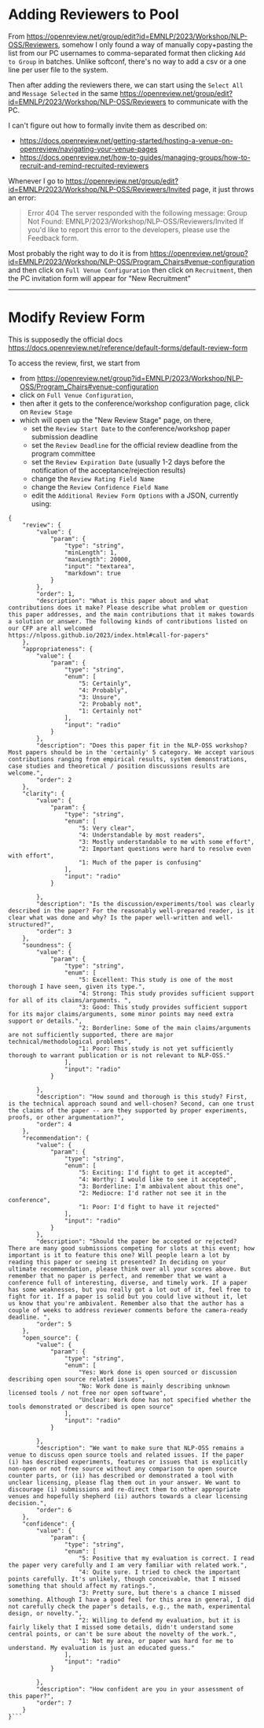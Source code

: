 Adding Reviewers to Pool
====

From https://openreview.net/group/edit?id=EMNLP/2023/Workshop/NLP-OSS/Reviewers, somehow I only found a way of manually copy+pasting the list from our PC usernames to comma-separated format then clicking `Add to Group` in batches. Unlike softconf, there's no way to add a csv or a one line per user file to the system.

Then after adding the reviewers there, we can start using the `Select All` and `Message Selected` in the same https://openreview.net/group/edit?id=EMNLP/2023/Workshop/NLP-OSS/Reviewers to communicate with the PC. 


I can't figure out how to formally invite them as described on:

 - https://docs.openreview.net/getting-started/hosting-a-venue-on-openreview/navigating-your-venue-pages
 - https://docs.openreview.net/how-to-guides/managing-groups/how-to-recruit-and-remind-recruited-reviewers

Whenever I go to https://openreview.net/group/edit?id=EMNLP/2023/Workshop/NLP-OSS/Reviewers/Invited page, it just throws an error:

> Error 404
> The server responded with the following message:
> Group Not Found: EMNLP/2023/Workshop/NLP-OSS/Reviewers/Invited
> If you'd like to report this error to the developers, please use the Feedback form.


Most probably the right way to do it is from https://openreview.net/group?id=EMNLP/2023/Workshop/NLP-OSS/Program_Chairs#venue-configuration and then click on `Full Venue Configuration` then click on `Recruitment`, then the PC invitation form will appear for "New Recruitment"


----

Modify Review Form
====

This is supposedly the official docs https://docs.openreview.net/reference/default-forms/default-review-form

To access the review, first, we start from 

 - from https://openreview.net/group?id=EMNLP/2023/Workshop/NLP-OSS/Program_Chairs#venue-configuration
 - click on `Full Venue Configuration`, 
 - then after it gets to the conference/workshop configuration page, click on `Review Stage`
 - which will open up the "New Review Stage" page, on there,
     - set the `Review Start Date` to the conference/workshop paper submission deadline
     - set the `Review Deadline` for the official review deadline from the program committee
     - set the `Review Expiration Date` (usually 1-2 days before the notification of the acceptance/rejection results)
     - change the `Review Rating Field Name`
     - change the `Review Confidence Field Name`
     - edit the `Additional Review Form Options` with a JSON, currently using:

```
{
	"review": {
		"value": {
			"param": {
				"type": "string",
				"minLength": 1,
				"maxLength": 20000,
				"input": "textarea",
				"markdown": true
			}
		},
		"order": 1,
		"description": "What is this paper about and what contributions does it make? Please describe what problem or question this paper addresses, and the main contributions that it makes towards a solution or answer. The following kinds of contributions listed on our CFP are all welcomed https://nlposs.github.io/2023/index.html#call-for-papers"
	},
	"appropriateness": {
		"value": {
			"param": {
				"type": "string",
				"enum": [
					"5: Certainly",
					"4: Probably",
					"3: Unsure",
					"2: Probably not",
					"1: Certainly not"
				],
				"input": "radio"
			}
		},
		"description": "Does this paper fit in the NLP-OSS workshop? Most papers should be in the 'certainly' 5 category. We accept various contributions ranging from empirical results, system demonstrations, case studies and theoretical / position discussions results are welcome.",
		"order": 2
	},
	"clarity": {
		"value": {
			"param": {
				"type": "string",
				"enum": [
					"5: Very clear",
					"4: Understandable by most readers",
					"3: Mostly understandable to me with some effort",
					"2: Important questions were hard to resolve even with effort",
					"1: Much of the paper is confusing"
				],
				"input": "radio"
			}

		},
		"description": "Is the discussion/experiments/tool was clearly described in the paper? For the reasonably well-prepared reader, is it clear what was done and why? Is the paper well-written and well-structured?",
		"order": 3
	},
	"soundness": {
		"value": {
			"param": {
				"type": "string",
				"enum": [
					"5: Excellent: This study is one of the most thorough I have seen, given its type.",
					"4: Strong: This study provides sufficient support for all of its claims/arguments. ",
					"3: Good: This study provides sufficient support for its major claims/arguments, some minor points may need extra support or details.",
					"2: Borderline: Some of the main claims/arguments are not sufficiently supported, there are major technical/methodological problems",
					"1: Poor: This study is not yet sufficiently thorough to warrant publication or is not relevant to NLP-OSS."
				],
				"input": "radio"
			}

		},
		"description": "How sound and thorough is this study? First, is the technical approach sound and well-chosen? Second, can one trust the claims of the paper -- are they supported by proper experiments, proofs, or other argumentation?",
		"order": 4
	},
	"recommendation": {
		"value": {
			"param": {
				"type": "string",
				"enum": [
					"5: Exciting: I'd fight to get it accepted",
					"4: Worthy: I would like to see it accepted",
					"3: Borderline: I'm ambivalent about this one",
					"2: Mediocre: I'd rather not see it in the conference",
					"1: Poor: I'd fight to have it rejected"
				],
				"input": "radio"
			}
		},
		"description": "Should the paper be accepted or rejected? There are many good submissions competing for slots at this event; how important is it to feature this one? Will people learn a lot by reading this paper or seeing it presented? In deciding on your ultimate recommendation, please think over all your scores above. But remember that no paper is perfect, and remember that we want a conference full of interesting, diverse, and timely work. If a paper has some weaknesses, but you really got a lot out of it, feel free to fight for it. If a paper is solid but you could live without it, let us know that you're ambivalent. Remember also that the author has a couple of weeks to address reviewer comments before the camera-ready deadline. ",
		"order": 5
	},
	"open_source": {
		"value": {
			"param": {
				"type": "string",
				"enum": [
					"Yes: Work done is open sourced or discussion describing open source related issues",
					"No: Work done is mainly describing unknown licensed tools / not free nor open software",
					"Unclear: Work done has not specified whether the tools demonstrated or described is open source"
				],
				"input": "radio"
			}

		},
		"description": "We want to make sure that NLP-OSS remains a venue to discuss open source tools and related issues. If the paper (i) has described experiments, features or issues that is explicitly non-open or not free source without any comparison to open source counter parts, or (ii) has described or demonstrated a tool with unclear licensing, please flag them out in your answer. We want to discourage (i) submissions and re-direct them to other appropriate venues and hopefully shepherd (ii) authors towards a clear licensing decision.",
		"order": 6
	},
	"confidence": {
		"value": {
			"param": {
				"type": "string",
				"enum": [
					"5: Positive that my evaluation is correct. I read the paper very carefully and I am very familiar with related work.",
					"4: Quite sure. I tried to check the important points carefully. It's unlikely, though conceivable, that I missed something that should affect my ratings.",
					"3: Pretty sure, but there's a chance I missed something. Although I have a good feel for this area in general, I did not carefully check the paper's details, e.g., the math, experimental design, or novelty.",
					"2: Willing to defend my evaluation, but it is fairly likely that I missed some details, didn't understand some central points, or can't be sure about the novelty of the work.",
					"1: Not my area, or paper was hard for me to understand. My evaluation is just an educated guess."
				],
				"input": "radio"
			}

		},
		"description": "How confident are you in your assessment of this paper?",
		"order": 7
	}
}```
